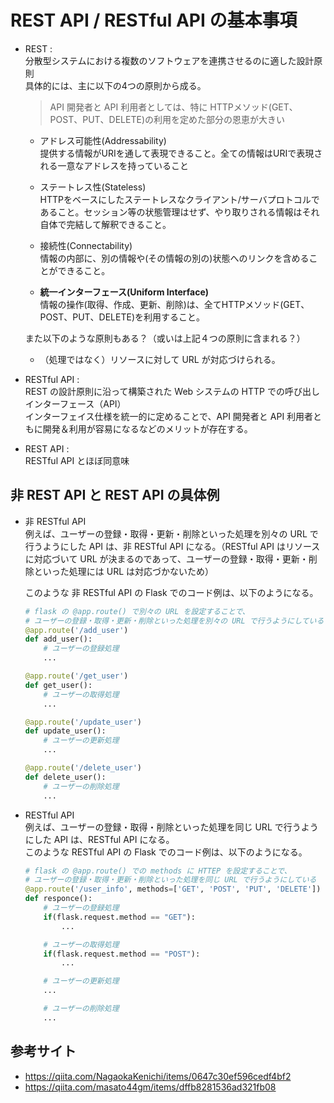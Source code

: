 # REST API / RESTful API の基本事項

- REST : <br>
    分散型システムにおける複数のソフトウェアを連携させるのに適した設計原則<br>
    具体的には、主に以下の4つの原則から成る。<br>
    > API 開発者と API 利用者としては、特に HTTPメソッド(GET、POST、PUT、DELETE)の利用を定めた部分の恩恵が大きい

    - アドレス可能性(Addressability)<br>
        提供する情報がURIを通して表現できること。全ての情報はURIで表現される一意なアドレスを持っていること

    - ステートレス性(Stateless)<br>
        HTTPをベースにしたステートレスなクライアント/サーバプロトコルであること。セッション等の状態管理はせず、やり取りされる情報はそれ自体で完結して解釈できること。

    - 接続性(Connectability)<br>
        情報の内部に、別の情報や(その情報の別の)状態へのリンクを含めることができること。

    - **統一インターフェース(Uniform Interface)**<br>
        情報の操作(取得、作成、更新、削除)は、全てHTTPメソッド(GET、POST、PUT、DELETE)を利用すること。

    また以下のような原則もある？（或いは上記４つの原則に含まれる？）<br>
    - （処理ではなく）リソースに対して URL が対応づけられる。

- RESTful API : <br>
    REST の設計原則に沿って構築された Web システムの HTTP での呼び出しインターフェース（API）<br>
    インターフェイス仕様を統一的に定めることで、API 開発者と API 利用者ともに開発＆利用が容易になるなどのメリットが存在する。

- REST API : <br>
    RESTful API とほぼ同意味


## 非 REST API と REST API の具体例

- 非 RESTful API<br>
    例えば、ユーザーの登録・取得・更新・削除といった処理を別々の URL で行うようにした API は、非 RESTful API になる。（RESTful API はリソースに対応づいて URL が決まるのであって、ユーザーの登録・取得・更新・削除といった処理には URL は対応づかないため）<br>

    このような 非 RESTful API の Flask でのコード例は、以下のようになる。
    ```python
    # flask の @app.route() で別々の URL を設定することで、
    # ユーザーの登録・取得・更新・削除といった処理を別々の URL で行うようにしている
    @app.route('/add_user')
    def add_user():
        # ユーザーの登録処理
        ...

    @app.route('/get_user')
    def get_user():
        # ユーザーの取得処理
        ...

    @app.route('/update_user')
    def update_user():
        # ユーザーの更新処理
        ...

    @app.route('/delete_user')
    def delete_user():
        # ユーザーの削除処理
        ...
    ```

- RESTful API<br>
    例えば、ユーザーの登録・取得・削除といった処理を同じ URL で行うようにした API は、RESTful API になる。<br>
    このような RESTful API の Flask でのコード例は、以下のようになる。
    ```python
    # flask の @app.route() での methods に HTTEP を設定することで、
    # ユーザーの登録・取得・更新・削除といった処理を同じ URL で行うようにしている
    @app.route('/user_info', methods=['GET', 'POST', 'PUT', 'DELETE'])
    def responce():
        # ユーザーの登録処理
        if(flask.request.method == "GET"):
            ...

        # ユーザーの取得処理
        if(flask.request.method == "POST"):
            ...

        # ユーザーの更新処理
        ...

        # ユーザーの削除処理
        ...
    ```

## 参考サイト
- https://qiita.com/NagaokaKenichi/items/0647c30ef596cedf4bf2
- https://qiita.com/masato44gm/items/dffb8281536ad321fb08
